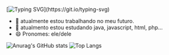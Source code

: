 [![Typing SVG](https://readme-typing-svg.demolab.com?font=Fira+Code&pause=1000&color=00FF00&center=true&vCenter=true&width=435&lines=Opa,+Eu+não+vi+você+ai;Fique+a+vontade+para+ver+meu+perfil;)](https://git.io/typing-svg)

- 🔭 atualmente estou trabalhando no meu futuro.
- 🌱 atualmento estou estudando java, javascript, html, php...
- 😄 Pronomes: ele/dele

![Anurag's GitHub stats](https://github-readme-stats.vercel.app/api?username=GustavoIz&show_icons=true&theme=neon)
![Top Langs](https://github-readme-stats.vercel.app/api/top-langs/?username=GustavoIz&layout=compact&langs_count=7&theme=neon)
